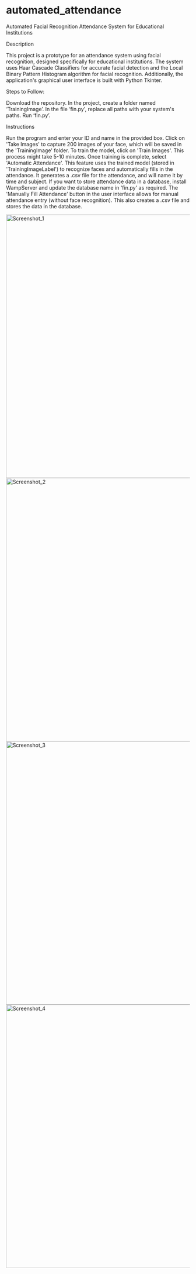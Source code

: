 # automated_attendance
 Automated Facial Recognition Attendance System for Educational Institutions


Description

This project is a prototype for an attendance system using facial recognition, designed specifically for educational institutions. The system uses Haar Cascade Classifiers for accurate facial detection and the Local Binary Pattern Histogram algorithm for facial recognition. Additionally, the application's graphical user interface is built with Python Tkinter.




Steps to Follow:

Download the repository.
In the project, create a folder named ‘TrainingImage’.
In the file ‘fin.py', replace all paths with your system's paths.
Run ‘fin.py’.




Instructions

Run the program and enter your ID and name in the provided box. Click on 'Take Images' to capture 200 images of your face, which will be saved in the 'TrainingImage' folder.
To train the model, click on 'Train Images'. This process might take 5-10 minutes.
Once training is complete, select 'Automatic Attendance'. This feature uses the trained model (stored in 'TrainingImageLabel') to recognize faces and automatically fills in the attendance. It generates a .csv file for the attendance, and will name it by time and subject.
If you want to store attendance data in a database, install WampServer and update the database name in 'fin.py' as required.
The 'Manually Fill Attendance' button in the user interface allows for manual attendance entry (without face recognition). This also creates a .csv file and stores the data in the database.



<img width="720" alt="Screenshot_1" src="https://github.com/aashnaas/automated_attendance/assets/156178460/016094a9-49f0-40af-ba86-5c65f03b5141">



<img width="720" alt="Screenshot_2" src="https://github.com/aashnaas/automated_attendance/assets/156178460/ed8ea035-4e03-4389-ba77-4276bdd800d5">




<img width="720" alt="Screenshot_3" src="https://github.com/aashnaas/automated_attendance/assets/156178460/25162a57-8857-4ce3-b9ac-a62806c83ccf">


<img width="720" alt="Screenshot_4" src="https://github.com/aashnaas/automated_attendance/assets/156178460/578409de-a055-48a3-b176-3d5f89367af9">


